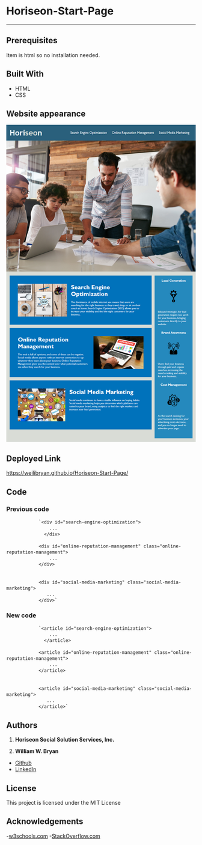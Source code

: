 # Horiseon-Start-Page
----------------------

## Prerequisites

Item is html so no installation needed.

## Built With

- HTML
- CSS

## Website appearance

![Website_image](./assets/images/demo.png)

## Deployed Link

https://weilibryan.github.io/Horiseon-Start-Page/

## Code 

### Previous code
                `<div id="search-engine-optimization">
                    ...
                  </div>

                <div id="online-reputation-management" class="online-reputation-management">
                    ...
                </div>

                
                <div id="social-media-marketing" class="social-media-marketing">
                   ...
                </div>`

### New code

                `<article id="search-engine-optimization">
                    ...
                  </article>

                <article id="online-reputation-management" class="online-reputation-management">
                    ...
                </article>

                
                <article id="social-media-marketing" class="social-media-marketing">
                   ...
                </article>`
## Authors

1. **Horiseon Social Solution Services, Inc.**

2. **William W. Bryan** 

- [Github](https://github.com/WeiLiBryan)
- [LinkedIn](https://www.linkedin.com/in/william-bryan-72730019a/)

## License

This project is licensed under the MIT License

## Acknowledgements

-[w3schools.com](https://www.w3schools.com)
-[StackOverflow.com](https://stackoverflow.com)

